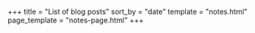 +++
title = "List of blog posts"
sort_by = "date"
template = "notes.html"
page_template = "notes-page.html"
+++